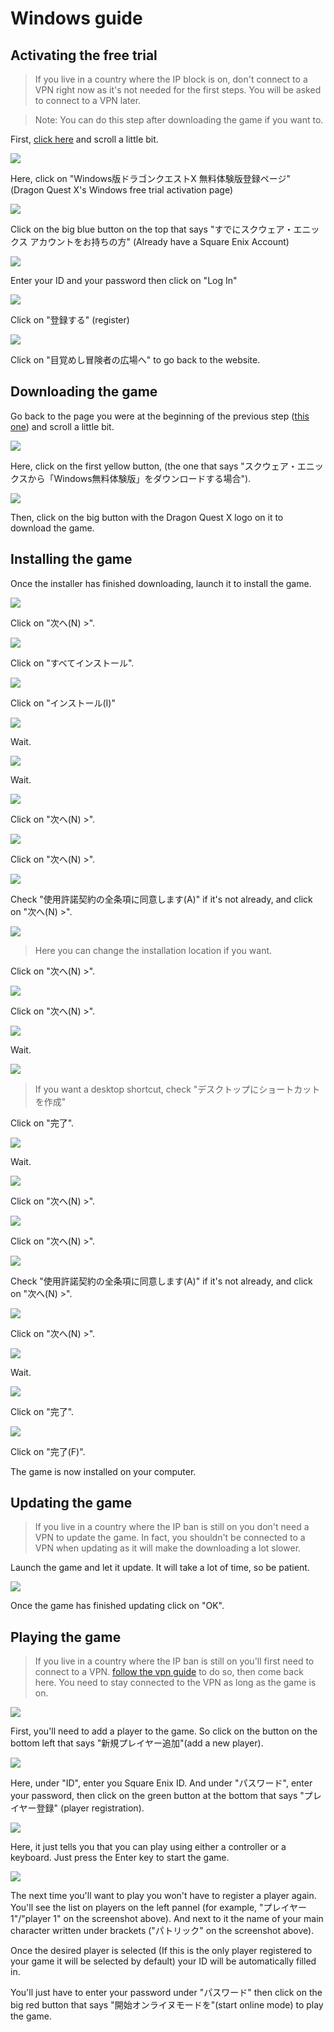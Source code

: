# Windows guide

## Activating the free trial
>If you live in a country where the IP block is on, don't connect to a VPN right now as it's not needed for the first steps. You will be asked to connect to a VPN later.

>Note: You can do this step after downloading the game if you want to.

First, [click here](https://hiroba.dqx.jp/sc/public/playguide/wintrial_1_normal) and scroll a little bit.

![](win1.png)

Here, click on "Windows版ドラゴンクエストX 無料体験版登録ページ" (Dragon Quest X's Windows free trial activation page)

![](win2.png)

Click on the big blue button on the top that says "すでにスクウェア・エニックス アカウントをお持ちの方" (Already have a Square Enix Account)

![](acc1.png)

Enter your ID and your password then click on "Log In"

![](win3.png)

Click on "登録する" (register)

![](win4.png)

Click on "目覚めし冒険者の広場へ" to go back to the website.

## Downloading the game

Go back to the page you were at the beginning of the previous step ([this one](https://hiroba.dqx.jp/sc/public/playguide/wintrial_1_normal)) and scroll a little bit.

![](win5.png)

Here, click on the first yellow button, (the one that says "スクウェア・エニックスから「Windows無料体験版」をダウンロードする場合").

![](win6.png)

Then, click on the big button with the Dragon Quest X logo on it to download the game.

## Installing the game

Once the installer has finished downloading, launch it to install the game.

![](Screenshot(85).png)

Click on "次へ(N) >".

![](Screenshot(86).png)

Click on "すべてインストール".

![](Screenshot(87).png)

Click on "インストール(I)"

![](Screenshot(88).png)

Wait.

![](Screenshot(89).png)

Wait.

![](Screenshot(90).png)

Click on "次へ(N) >".

![](Screenshot(91).png)

Click on "次へ(N) >".

![](Screenshot(92).png)

Check "使用許諾契約の全条項に同意します(A)" if it's not already, and click on "次へ(N) >".

![](Screenshot(93).png)

>Here you can change the installation location if you want.

Click on "次へ(N) >".


![](Screenshot(94).png)

Click on "次へ(N) >".

![](Screenshot(95).png)

Wait.

![](Screenshot(96).png)

>If you want a desktop shortcut, check "デスクトップにショートカットを作成"

Click on "完了".

![](Screenshot(97).png)

Wait.

![](Screenshot(98).png)

Click on "次へ(N) >".

![](Screenshot(99).png)

Click on "次へ(N) >".

![](Screenshot(100).png)

Check "使用許諾契約の全条項に同意します(A)" if it's not already, and click on "次へ(N) >".

![](Screenshot(101).png)

Click on "次へ(N) >".

![](Screenshot(102).png)

Wait.

![](Screenshot(103).png)

Click on "完了".

![](Screenshot(104).png)

Click on "完了(F)".

The game is now installed on your computer.

## Updating the game

>If you live in a country where the IP ban is still on you don't need a VPN to update the game. In fact, you shouldn't be connected to a VPN when updating as it will make the downloading a lot slower.

Launch the game and let it update. It will take a lot of time, so be patient.

![](win7.png)

Once the game has finished updating click on "OK".

## Playing the game

>If you live in a country where the IP ban is still on you'll first need to connect to a VPN. <a href="#/vpn" target="_blank">follow the vpn guide</a> to do so, then come back here. You need to stay connected to the VPN as long as the game is on.

![](win8.png)

First, you'll need to add a player to the game. So click on the button on the bottom left that says "新規プレイヤー追加"(add a new player).

![](win9.png)

Here, under "ID", enter you Square Enix ID. And under "パスワード", enter your password, then click on the green button at the bottom that says "プレイヤー登録" (player registration).

![](win10.png)

Here, it just tells you that you can play using either a controller or a keyboard. Just press the Enter key to start the game.

![](win11.png)

The next time you'll want to play you won't have to register a player again. You'll see the list on players  on the left pannel (for example, "プレイヤー1"/"player 1" on the screenshot above). And next to it the name of your main character written under brackets ("パトリック" on the screenshot above).

Once the desired player is selected (If this is the only player registered to your game it will be selected by default) your ID will be automatically filled in.

You'll just have to enter your password under "パスワード" then click on the big red button that says "開始オンライヌモードを"(start online mode) to play the game.
